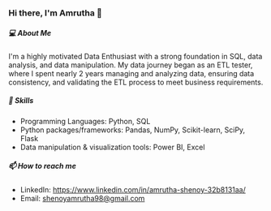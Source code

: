 ### Hi there, I'm Amrutha 👋

##### 💻 About Me
I'm a highly motivated Data Enthusiast with a strong foundation in SQL, data analysis, and data manipulation. My data journey began as an ETL tester, where I spent nearly 2 years managing and analyzing data, ensuring data consistency, and validating the ETL process to meet business requirements.

##### 🔧 Skills
- Programming Languages: Python, SQL
- Python packages/frameworks: Pandas, NumPy, Scikit-learn, SciPy, Flask
- Data manipulation & visualization tools: Power BI, Excel

##### 📫 How to reach me
- LinkedIn: https://www.linkedin.com/in/amrutha-shenoy-32b8131aa/
- Email: shenoyamrutha98@gmail.com

